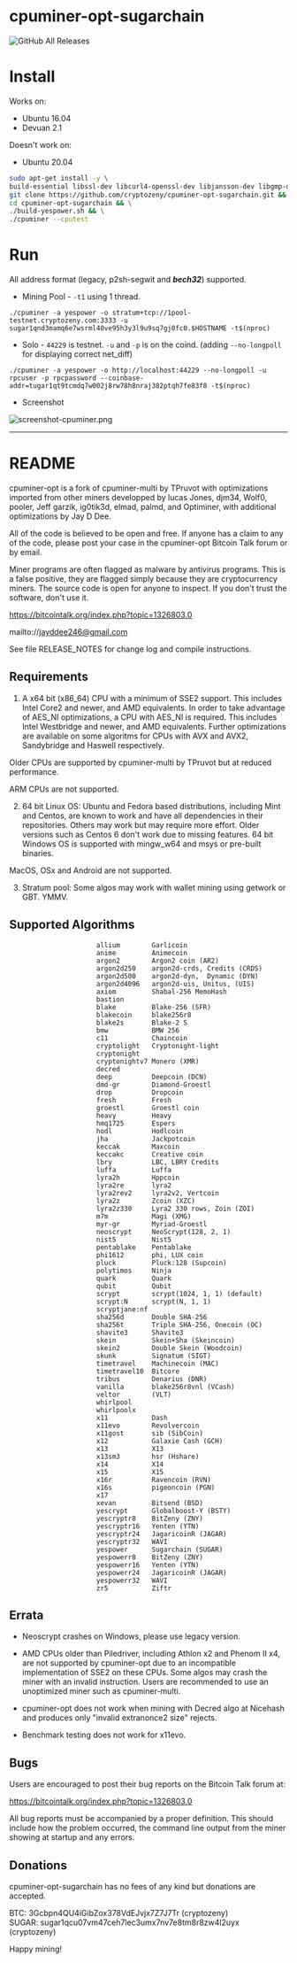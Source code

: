 cpuminer-opt-sugarchain
=======================
![GitHub All Releases](https://img.shields.io/github/downloads/cryptozeny/cpuminer-opt-sugarchain/total)

# Install
Works on:
- Ubuntu 16.04 
- Devuan 2.1

Doesn't work on: 
- Ubuntu 20.04

```bash
sudo apt-get install -y \
build-essential libssl-dev libcurl4-openssl-dev libjansson-dev libgmp-dev automake zlib1g-dev && \
git clone https://github.com/cryptozeny/cpuminer-opt-sugarchain.git && \
cd cpuminer-opt-sugarchain && \
./build-yespower.sh && \
./cpuminer --cputest
```

# Run
All address format (legacy, p2sh-segwit and ___bech32___) supported.

 * Mining Pool - `-t1` using 1 thread.
```
./cpuminer -a yespower -o stratum+tcp://1pool-testnet.cryptozeny.com:3333 -u sugar1qnd3mamq6e7wsrml40ve95h3y3l9u9sq7gj0fc0.$HOSTNAME -t$(nproc)
```

 * Solo - `44229` is testnet. `-u` and `-p` is on the coind. (adding `--no-longpoll` for displaying correct net_diff)
```
./cpuminer -a yespower -o http://localhost:44229 --no-longpoll -u rpcuser -p rpcpassword --coinbase-addr=tugar1qt9tcmdq7w002j8rw78h8nraj382ptqh7fe83f8 -t$(nproc)
```

 * Screenshot

![screenshot-cpuminer.png](https://github.com/cryptozeny/cpuminer-opt-sugarchain/blob/master/res/screenshot-cpuminer.png?raw=true)

-----

# README

cpuminer-opt is a fork of cpuminer-multi by TPruvot with optimizations
imported from other miners developped by lucas Jones, djm34, Wolf0, pooler,
Jeff garzik, ig0tik3d, elmad, palmd, and Optiminer, with additional
optimizations by Jay D Dee.

All of the code is believed to be open and free. If anyone has a
claim to any of the code, please post your case in the cpuminer-opt Bitcoin Talk forum
or by email.

Miner programs are often flagged as malware by antivirus programs. This is
a false positive, they are flagged simply because they are cryptocurrency
miners. The source code is open for anyone to inspect. If you don't trust
the software, don't use it.

https://bitcointalk.org/index.php?topic=1326803.0

mailto://jayddee246@gmail.com

See file RELEASE_NOTES for change log and compile instructions.

Requirements
------------

1. A x64 bit (x86_64) CPU with a minimum of SSE2 support. This includes
Intel Core2 and newer, and AMD equivalents. In order to take advantage of AES_NI
optimizations, a CPU with AES_NI is required. This includes Intel Westbridge
and newer, and AMD equivalents. Further optimizations are available on some
algoritms for CPUs with AVX and AVX2, Sandybridge and Haswell respectively.

Older CPUs are supported by cpuminer-multi by TPruvot but at reduced
performance.

ARM CPUs are not supported.

2. 64 bit Linux OS: Ubuntu and Fedora based distributions, including Mint and
Centos, are known to work and have all dependencies in their repositories.
Others may work but may require more effort. Older versions such as Centos 6
don't work due to missing features.
64 bit Windows OS is supported with mingw_w64 and msys or pre-built binaries.

MacOS, OSx and Android are not supported.

3. Stratum pool: Some algos may work with wallet mining using getwork or GBT. YMMV.

Supported Algorithms
--------------------

                          allium        Garlicoin
                          anime         Animecoin
                          argon2        Argon2 coin (AR2)
                          argon2d250    argon2d-crds, Credits (CRDS)
                          argon2d500    argon2d-dyn,  Dynamic (DYN)
                          argon2d4096   argon2d-uis, Unitus, (UIS)
                          axiom         Shabal-256 MemoHash
                          bastion
                          blake         Blake-256 (SFR)
                          blakecoin     blake256r8
                          blake2s       Blake-2 S
                          bmw           BMW 256
                          c11           Chaincoin
                          cryptolight   Cryptonight-light
                          cryptonight  
                          cryptonightv7 Monero (XMR)
                          decred
                          deep          Deepcoin (DCN)
                          dmd-gr        Diamond-Groestl
                          drop          Dropcoin
                          fresh         Fresh
                          groestl       Groestl coin
                          heavy         Heavy
                          hmq1725       Espers
                          hodl          Hodlcoin
                          jha           Jackpotcoin
                          keccak        Maxcoin
                          keccakc       Creative coin
                          lbry          LBC, LBRY Credits
                          luffa         Luffa
                          lyra2h        Hppcoin
                          lyra2re       lyra2
                          lyra2rev2     lyra2v2, Vertcoin
                          lyra2z        Zcoin (XZC)
                          lyra2z330     Lyra2 330 rows, Zoin (ZOI)
                          m7m           Magi (XMG)
                          myr-gr        Myriad-Groestl
                          neoscrypt     NeoScrypt(128, 2, 1)
                          nist5         Nist5
                          pentablake    Pentablake
                          phi1612       phi, LUX coin
                          pluck         Pluck:128 (Supcoin)
                          polytimos     Ninja
                          quark         Quark
                          qubit         Qubit
                          scrypt        scrypt(1024, 1, 1) (default)
                          scrypt:N      scrypt(N, 1, 1)
                          scryptjane:nf
                          sha256d       Double SHA-256
                          sha256t       Triple SHA-256, Onecoin (OC)
                          shavite3      Shavite3
                          skein         Skein+Sha (Skeincoin)
                          skein2        Double Skein (Woodcoin)
                          skunk         Signatum (SIGT)
                          timetravel    Machinecoin (MAC)
                          timetravel10  Bitcore
                          tribus        Denarius (DNR)
                          vanilla       blake256r8vnl (VCash)
                          veltor        (VLT)
                          whirlpool
                          whirlpoolx
                          x11           Dash
                          x11evo        Revolvercoin
                          x11gost       sib (SibCoin)
                          x12           Galaxie Cash (GCH)
                          x13           X13
                          x13sm3        hsr (Hshare)
                          x14           X14
                          x15           X15
                          x16r          Ravencoin (RVN)
                          x16s          pigeoncoin (PGN)
                          x17
                          xevan         Bitsend (BSD)
                          yescrypt      Globalboost-Y (BSTY)
                          yescryptr8    BitZeny (ZNY)
                          yescryptr16   Yenten (YTN)
                          yescryptr24   JagaricoinR (JAGAR)
                          yescryptr32   WAVI
                          yespower      Sugarchain (SUGAR)
                          yespowerr8    BitZeny (ZNY)
                          yespowerr16   Yenten (YTN)
                          yespowerr24   JagaricoinR (JAGAR)
                          yespowerr32   WAVI
                          zr5           Ziftr

Errata
------

- Neoscrypt crashes on Windows, please use legacy version.

- AMD CPUs older than Piledriver, including Athlon x2 and Phenom II x4, are not
supported by cpuminer-opt due to an incompatible implementation of SSE2 on
these CPUs. Some algos may crash the miner with an invalid instruction.
Users are recommended to use an unoptimized miner such as cpuminer-multi.

- cpuminer-opt does not work when mining with Decred algo at Nicehash and produces
only "invalid extranonce2 size" rejects.

- Benchmark testing does not work for x11evo.

Bugs
----

Users are encouraged to post their bug reports on the Bitcoin Talk
forum at:

https://bitcointalk.org/index.php?topic=1326803.0

All bug reports must be accompanied by a proper definition.
This should include how the problem occurred, the command line 
output from the miner showing at startup and any errors.

Donations
---------

cpuminer-opt-sugarchain has no fees of any kind but donations are accepted.

 BTC: 3Gcbpn4QU4iGibZox378VdEJvjx7Z7J7Tr (cryptozeny)  
 SUGAR: sugar1qcu07vm47ceh7lec3umx7nv7e8tm8r8zw4l2uyx (cryptozeny)  

Happy mining!
